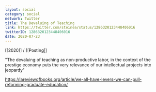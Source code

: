 ```yaml
---
layout: social
category: social
network: Twitter
title: The Devaluing of Teaching
link: https://twitter.com/steinea/status/1286320123448406016
twitterID: 1286320123448406016
date: 2020-07-23
---
```


[[2020]] / [[Posting]]

"The devaluing of teaching as non-productive labor, in the context of the prestige economy puts the very relevance of our intellectual projects into jeopardy"

<https://lareviewofbooks.org/article/we-all-have-levers-we-can-pull-reforming-graduate-education/>
